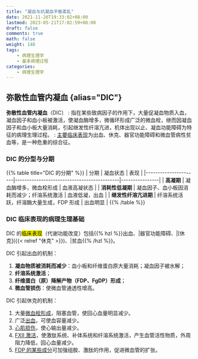 ```yaml
---
title: "凝血与抗凝血平衡紊乱"
date: 2021-11-26T19:33:02+08:00
lastmod: 2023-05-21T17:02:59+08:00
draft: false
comments: true
math: false
weight: 140
tags:
    - 病理生理学
    - 基本病理过程
categories:
    - 病理生理学
---
```


<!--more-->

## 弥散性血管内凝血 {alias="DIC"}

**弥散性血管内凝血**（DIC）
: 指在某些致病因子的作用下，大量促凝血物质入血，凝血因子和血小板被激活，使凝血酶增多，微循环形成广泛的微血栓，继而因凝血因子和血小板大量消耗，引起继发性纤溶亢进，机体出现以止、凝血功能障碍为特征的病理生理过程。
: [主要临床表现](#dic-临床表现的病理生理基础)为出血、休克、器官功能障碍和微血管病性贫血等，是一种危重的综合征。

### DIC 的分型与分期

{{% table title="DIC 的分期" %}}
| 分期                 | 凝血状态                                   | 表现           |
|----------------------|--------------------------------------------|----------------|
| **高凝期**           | 凝血酶增多，微血栓形成                     | 血液高凝状态   |
| **消耗性低凝期**     | 凝血因子、血小板因消耗而减少；纤溶系统激活 | 血液低凝，出血 |
| **继发性纤溶亢进期** | 纤溶系统活跃，纤溶酶大量生成，FDP 形成     | 出血明显       |
{{% /table %}}

### DIC 临床表现的病理生理基础

DIC 的<mark>临床表现</mark>（代谢功能改变）包括{{% hzl %}}出血、|器官功能障碍、|[休克]({{< relref "休克" >}})、|贫血{{% /hzl %}}。

DIC 引起出血的机制：

1. **凝血物质被消耗而减少**：血小板和纤维蛋白原大量消耗；凝血因子被水解；
2. **纤溶系统激活**；
3. **纤维蛋白（原）降解产物（FDP、FgDP）形成**；
4. **微血管损伤**：使微血管通透性增高。

DIC 引起休克的机制：

1. 大量<ins>微血栓形成</ins>，阻塞血管，使回心血量明显减少。
2. 广泛<ins>出血</ins>，可使血容量减少。
3. <ins>心肌损伤</ins>，使心输出量减少。
4. <ins>FⅫ 激活</ins>，使激肽系统、补体系统和纤溶系统激活，产生血管活性物质，外周阻力降低，回心血量减少。
5. <ins>FDP 的某些成分</ins>可加强组胺、激肽的作用，促进微血管的扩张。
